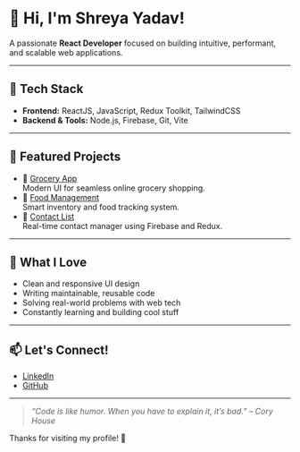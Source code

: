 # 👋 Hi, I'm Shreya Yadav!

A passionate **React Developer** focused on building intuitive, performant, and scalable web applications.

---

## 🚀 Tech Stack
- **Frontend:** ReactJS, JavaScript, Redux Toolkit, TailwindCSS
- **Backend & Tools:** Node.js, Firebase, Git, Vite

---

## 🌟 Featured Projects
- 🔹 [Grocery App](https://github.com/shreyay4060/grocery)  
  Modern UI for seamless online grocery shopping.
- 🔹 [Food Management](https://github.com/shreyay4060/food-mangement)  
  Smart inventory and food tracking system.
- 🔹 [Contact List](https://github.com/shreyay4060/ContactList)  
  Real-time contact manager using Firebase and Redux.

---

## 🎯 What I Love
- Clean and responsive UI design
- Writing maintainable, reusable code
- Solving real-world problems with web tech
- Constantly learning and building cool stuff

---

## 📫 Let's Connect!
- [LinkedIn](https://www.linkedin.com/in/shreya-yadav-53286028b)
- [GitHub](https://github.com/shreyay4060)

---

> _“Code is like humor. When you have to explain it, it’s bad.” – Cory House_

Thanks for visiting my profile! 🚀
